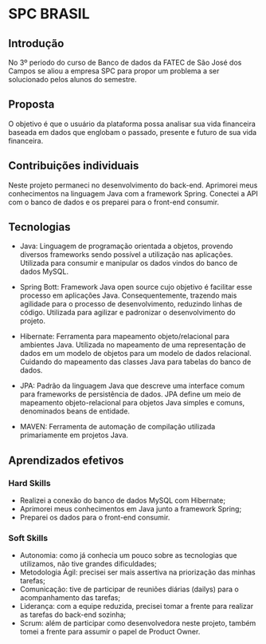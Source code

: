 # SPC BRASIL

## Introdução

No 3º periodo do curso de Banco de dados da FATEC de São José dos Campos se aliou a empresa SPC para propor um problema a ser solucionado pelos alunos do semestre.

## Proposta

O objetivo é que o usuário da plataforma possa analisar sua vida financeira baseada em dados que englobam o passado, presente e futuro de sua vida financeira.

## Contribuições individuais

Neste projeto permaneci no desenvolvimento do back-end. Aprimorei meus conhecimentos na linguagem Java com a framework Spring. Conectei a API com o banco de dados e os preparei para o front-end consumir.

## Tecnologias

- Java: Linguagem de programação orientada a objetos, provendo diversos frameworks sendo possível a utilização nas aplicações. Utilizada para consumir e manipular os dados vindos do banco de dados MySQL.
  
- Spring Bott: Framework Java open source cujo objetivo é facilitar esse processo em aplicações Java. Consequentemente, trazendo mais agilidade para o processo de desenvolvimento, reduzindo linhas de código. Utilizada para agilizar e padronizar o desenvolvimento do projeto.
  
- Hibernate: Ferramenta para mapeamento objeto/relacional para ambientes Java. Utilizada no mapeamento de uma representação de dados em um modelo de objetos para um modelo de dados relacional. Cuidando do mapeamento das classes Java para tabelas do banco de dados.

- JPA: Padrão da linguagem Java que descreve uma interface comum para frameworks de persistência de dados. JPA define um meio de mapeamento objeto-relacional para objetos Java simples e comuns, denominados beans de entidade.

- MAVEN: Ferramenta de automação de compilação utilizada primariamente em projetos Java.

## Aprendizados efetivos

### Hard Skills

- Realizei a conexão do banco de dados MySQL com Hibernate;
- Aprimorei meus conhecimentos em Java junto a framework Spring;
- Preparei os dados para o front-end consumir.

### Soft Skills

- Autonomia: como já conhecia um pouco sobre as tecnologias que utilizamos, não tive grandes dificuldades;
- Metodologia Ágil: precisei ser mais assertiva na priorização das minhas tarefas;
- Comunicação: tive de participar de reuniões diárias (dailys) para o acompanhamento das tarefas;
- Liderança: com a equipe reduzida, precisei tomar a frente para realizar as tarefas do back-end sozinha;
- Scrum: além de participar como desenvolvedora neste projeto, também tomei a frente para assumir o papel de Product Owner.
